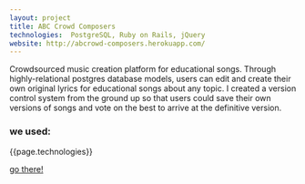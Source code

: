 ```yaml
---
layout: project
title: ABC Crowd Composers
technologies:  PostgreSQL, Ruby on Rails, jQuery
website: http://abcrowd-composers.herokuapp.com/
---
```


Crowdsourced music creation platform for educational songs. Through highly-relational postgres database models, users can edit and create their own original lyrics for educational songs about any topic. I created a version control system from the ground up so that users could save their own versions of songs and vote on the best to arrive at the definitive version.

### we used:
{{page.technologies}}

[go there!]({{page.website}})
